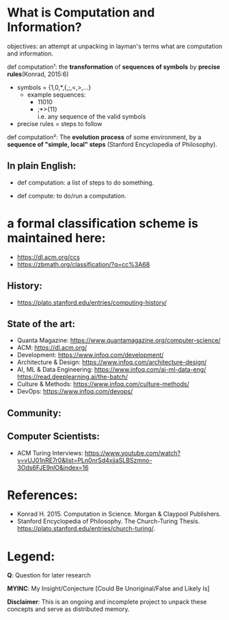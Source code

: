 # What is Computation and Information?

objectives: an attempt at unpacking in layman's terms what are computation and information.


def computation¹: the **transformation** of **sequences of symbols** by **precise rules**(Konrad, 2015:6)

* symbols = {1,0,\*,{,;,<,>,...}
  * example sequences:
    * 11010
    * ;\*>{11}  
      i.e. any sequence of the valid symbols
* precise rules = steps to follow


def computation²: The **evolution process** of some environment, by a **sequence of "simple, local" steps** (Stanford Encyclopedia of Philosophy).

## In plain English:
* def computation: a list of steps to do something.

* def compute: to do/run a computation.

# a formal classification scheme is maintained here: 
* https://dl.acm.org/ccs
* https://zbmath.org/classification/?q=cc%3A68

    
## History:
* https://plato.stanford.edu/entries/computing-history/

## State of the art:
* Quanta Magazine: https://www.quantamagazine.org/computer-science/
* ACM: https://dl.acm.org/
* Development: https://www.infoq.com/development/
* Architecture & Design: https://www.infoq.com/architecture-design/
* AI, ML & Data Engineering: 
    https://www.infoq.com/ai-ml-data-eng/
    https://read.deeplearning.ai/the-batch/
* Culture & Methods: 
    https://www.infoq.com/culture-methods/
* DevOps: https://www.infoq.com/devops/

## Community:

## Computer Scientists:
* ACM Turing Interviews: https://www.youtube.com/watch?v=vUJ01nRE7r0&list=PLn0nrSd4xjjaSLBSzmno-3Ods6FJE9nlO&index=16

# References:
* Konrad H. 2015. Computation in Science. Morgan & Claypool Publishers.
* Stanford Encyclopedia of Philosophy. The Church-Turing Thesis. https://plato.stanford.edu/entries/church-turing/.

# Legend:
**Q**: Question for later research

**MYINC**: My Insight/Conjecture [Could Be Unoriginal/False and Likely Is]


**Disclaimer**: This is an ongoing and incomplete project to unpack these concepts and serve as distributed memory.